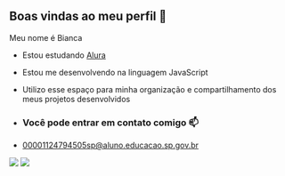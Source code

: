 ## Boas vindas ao meu perfil 🍒

Meu nome é Bianca

- Estou estudando [Alura](https://www.alura.com.br)
- Estou me desenvolvendo na linguagem JavaScript
- Utilizo esse espaço para minha organização e compartilhamento dos meus projetos desenvolvidos

- ### Você pode entrar em contato comigo 📫

- 00001124794505sp@aluno.educacao.sp.gov.br


![](https://media1.tenor.com/m/aWuPqELObU8AAAAC/chebbie-chebbies.gif) ![](https://media1.tenor.com/m/TKE14n55MPMAAAAC/cherry-fruit.gif)
